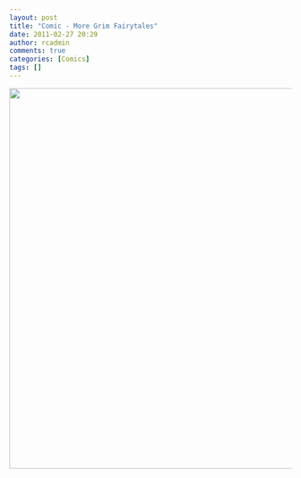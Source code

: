 ```yaml
---
layout: post
title: "Comic - More Grim Fairytales"
date: 2011-02-27 20:29
author: rcadmin
comments: true
categories: [Comics]
tags: []
---
```

<a href="http://bitsmack.com/wp/2011/02/27/comic-more-grim-fairytales/"><img src="http://bitsmack.com/wp/wp-content/uploads/2011/02/20110227.jpg" alt="" title="That's supposed to be a wolf, not a horse." width="680" height="680" class="alignnone size-full wp-image-2141" /></a>
